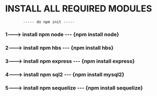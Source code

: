 # INSTALL ALL REQUIRED MODULES
            ----- do npm init -----
### 1---> install npm node --- {npm install node}
### 2---> install npm hbs --- {npm install hbs}
### 3---> install npm express --- {npm install express}
### 4---> install npm sql2 --- {npm install mysql2}
### 5---> install npm sequelize --- {npm install sequelize}
